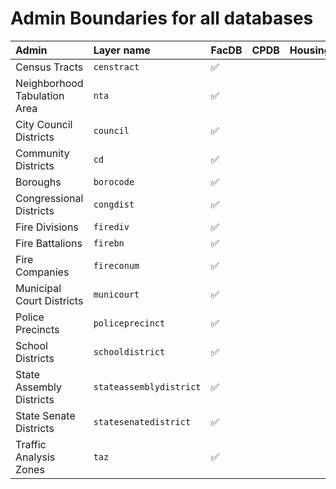 # Admin Boundaries for all databases


| Admin                        | Layer name              | FacDB | CPDB | HousingDB |
|:-----------------------------|:------------------------|:------|:-----|:----------|
| Census Tracts                | `censtract`             | ✅     |      |           |
| Neighborhood Tabulation Area | `nta`                   | ✅     |      |           |
| City Council Districts       | `council`               | ✅     |      |           |
| Community Districts          | `cd`                    | ✅     |      |           |
| Boroughs                     | `borocode`              | ✅     |      |           |
| Congressional Districts      | `congdist`              | ✅     |      |           |
| Fire Divisions               | `firediv`               | ✅     |      |           |
| Fire Battalions              | `firebn`                | ✅     |      |           |
| Fire Companies               | `fireconum`             | ✅     |      |           |
| Municipal Court Districts    | `municourt`             | ✅     |      |           |
| Police Precincts             | `policeprecinct`        | ✅     |      |           |
| School Districts             | `schooldistrict`        | ✅     |      |           |
| State Assembly Districts     | `stateassemblydistrict` | ✅     |      |           |
| State Senate Districts       | `statesenatedistrict`   | ✅     |      |           |
| Traffic Analysis Zones       | `taz`                   | ✅     |      |           |
